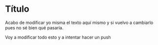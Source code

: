 # Título

Acabo de modificar yo misma el texto aquí mismo y si vuelvo a cambiarlo pues no sé bien qué pasaría. 

Voy a modificar todo esto y a intentar hacer un push




